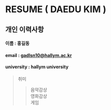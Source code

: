 # RESUME ( DAEDU KIM )

## 개인 이력사항

#### 이름 : 홍길동
#### email : gadlsn10@hallym.ac.kr
#### university : hallym university

> 취미  
>> 음악감상   
>> 영화감상  
>> 게임  
